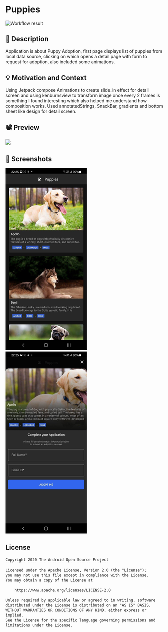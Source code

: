 # Puppies

<!--- Replace <OWNER> with your Github Username and <REPOSITORY> with the name of your repository. -->
<!--- You can find both of these in the url bar when you open your repository in github. -->
![Workflow result](https://github.com/rajandev17/Puppy/workflows/Check/badge.svg)


## :scroll: Description
Application is about Puppy Adoption, first page displays list of puppies from local data source,
clicking on which opens a detail page with form to request for adoption, also included some animations.


## :bulb: Motivation and Context
Using Jetpack compose Animations to create slide_in effect for detail screen and
using kenburnsview to transform image once every 2 frames is something I found interesting which also helped me understand how composition works.
Used annotatedStrings, SnackBar, gradients and bottom sheet like design for detail screen.

## :film_projector: Preview
<img src="results/puppy.gif?raw=true" width="260"/>


## :camera_flash: Screenshots
<!-- You can add more screenshots here if you like -->
<img src="/results/screenshot_1.png" width="260">&emsp;<img src="/results/screenshot_2.png" width="260">


## License
```
Copyright 2020 The Android Open Source Project

Licensed under the Apache License, Version 2.0 (the "License");
you may not use this file except in compliance with the License.
You may obtain a copy of the License at

    https://www.apache.org/licenses/LICENSE-2.0

Unless required by applicable law or agreed to in writing, software
distributed under the License is distributed on an "AS IS" BASIS,
WITHOUT WARRANTIES OR CONDITIONS OF ANY KIND, either express or implied.
See the License for the specific language governing permissions and
limitations under the License.
```
